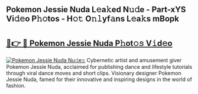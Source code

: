 ## Pokemon Jessie Nuda L𝚎a𝚔ed N𝚞𝚍e - Part-xYS Vi𝚍𝚎o P𝚑𝚘tos - H𝚘𝚝 O𝚗𝚕yf𝚊ns L𝚎a𝚔s mBopk

# <h2><a href="http://kf8nm0.oniu.top/?m=Pokemon+Jessie+Nuda">🔗👉 🔴 Pokemon Jessie Nuda P𝚑ot𝚘𝚜 V𝚒d𝚎o</a></h2>

[![Pokemon Jessie Nuda Nu𝚍e𝚜](https://i.imgur.com/0qMVB7G.gif)](http://kf8nm0.oniu.top/?m=Pokemon+Jessie+Nuda)
Cybernetic artist and amusement giver Pokemon Jessie Nuda, acclaimed for publishing dance and lifestyle tutorials through viral dance moves and short clips. Visionary designer Pokemon Jessie Nuda, famed for their innovative and inspiring designs in the world of fashion.  
